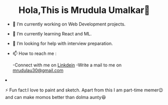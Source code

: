 # <div align="center" font-size="24px">Hola,This is Mrudula Umalkar👋</div>


- 🔭 I’m currently working on Web Development projects.
- 🌱 I’m currently learning React and ML.
- 🤔 I’m looking for help with interview preparation.
- 📫 How to reach me : 
     
   -Connect with me on  <a href="https://www.linkedin.com/in/mrudula-umalkar-9baa9b194/">Linkdein</a>
    -Write a mail to me on mrudulau30@gmail.com
  </ul>
- ⚡ Fun fact:I love to paint and sketch. Apart from this I am part-time memer😉and can make momos better than dolma aunty😆

